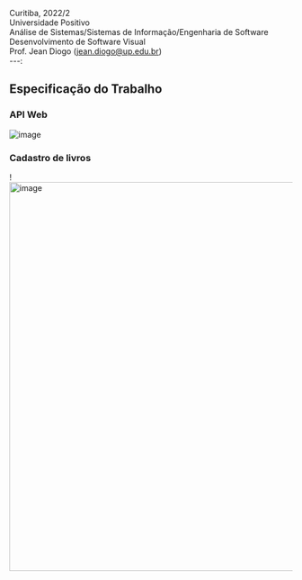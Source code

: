 Curitiba, 2022/2 <br>
Universidade Positivo<br>
Análise de Sistemas/Sistemas de Informação/Engenharia de Software<br>
Desenvolvimento de Software Visual<br>
Prof. Jean Diogo (<jean.diogo@up.edu.br>)<br>
---:

## Especificação do Trabalho
### API Web

![image](https://user-images.githubusercontent.com/62673590/191557830-d39639f0-703a-470d-9040-e94c1941b671.png)
### Cadastro de livros
!<img width="691" alt="image" src="https://user-images.githubusercontent.com/62673590/192146675-abf98dcf-da08-498b-96d6-06629e494017.png">
